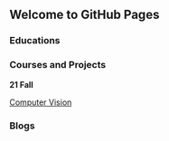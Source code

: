 ## Welcome to GitHub Pages

### Educations

### Courses and Projects
**21 Fall**

[Computer Vision](./Courses_Projects/Computer_Vision/Computer_Vision.html)

### Blogs
